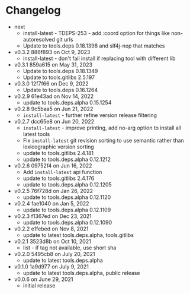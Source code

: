 Changelog
===========

* next
  * install-latest - TDEPS-253 - add :coord option for things like non-autoresolved git urls
  * Update to tools.deps 0.18.1398 and slf4j-nop that matches
* v0.3.2 886f893 on Oct 9, 2023
  * install-latest - don't fail install if replacing tool with different lib
* v0.3.1 859a615 on May 31, 2023
  * Update to tools.deps 0.18.1349
  * Update to tools.gitlibs 2.5.197
* v0.3.0 12f7f66 on Dec 9, 2022
  * Update to tools.deps 0.16.1264
* v0.2.9 61e43ad on Nov 14, 2022
  * update to tools.deps.alpha 0.15.1254
* v0.2.8 9c5baa5 on Jun 21, 2022
  * `install-latest` - further refine version release filtering
* v0.2.7 dcc65e8 on Jun 20, 2022
  * `install-latest` - improve printing, add no-arg option to install all latest tools
  * Fix `install-latest` git revision sorting to use semantic rather than lexicographic version sorting
  * update to tools.gitlibs 2.4.181
  * update to tools.deps.alpha 0.12.1212
* v0.2.6 09752f4 on Jun 16, 2022
  * Add `install-latest` api function
  * update to tools.gitlibs 2.4.176
  * update to tools.deps.alpha 0.12.1205
* v0.2.5 76f728d on Jan 26, 2022
  * update to tools.deps.alpha 0.12.1120
* v0.2.4 fae1040 on Jan 5, 2022
  * update to tools.deps.alpha 0.12.1109
* v0.2.3 f1367ed on Dec 23, 2021
  * update to tools.deps.alpha 0.12.1090
* v0.2.2 e1febed on Nov 8, 2021
  * update to latest tools.deps.alpha, tools.gitlibs
* v0.2.1 3523d8b on Oct 10, 2021
  * list - if tag not available, use short sha
* v0.2.0 5495cb8 on July 20, 2021
  * update to latest tools.deps.alpha
* v0.1.0 1a9d977 on July 9, 2021
  * update to latest tools.deps.alpha, public release
* v0.0.6 on June 29, 2021
  * initial release
